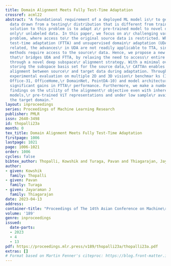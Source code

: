 ```yaml
---
title: Domain Alignment Meets Fully Test-Time Adaptation
crossref: acml22
abstract: "A foundational requirement of a deployed ML model is\r to generalize to
  data drawn from a testing\r distribution that is different from training. A\r popular
  solution to this problem is to adapt a\r pre-trained model to novel domains using
  only\r unlabeled data. In this paper, we focus on a\r challenging variant of this
  problem, where access to\r the original source data is restricted. While fully\r
  test-time adaptation (FTTA) and unsupervised domain\r adaptation (UDA) are closely
  related, the advances\r in UDA are not readily applicable to TTA, since most\r UDA
  methods require access to the source\r data. Hence, we propose a new approach, CATTAn,
  that\r bridges UDA and FTTA, by relaxing the need to access\r entire source data,
  through a novel deep subspace\r alignment strategy. With a minimal overhead of\r
  storing the subspace basis set for the source data,\r CATTAn enables unsupervised
  alignment between source\r and target data during adaptation. Through extensive\r
  experimental evaluation on multiple 2D and 3D vision\r benchmar ks (ImageNet-C,
  Office-31, OfficeHome,\r DomainNet, PointDA-10) and model architectures, we\r demonstrate
  significant gains in FTTA\r performance. Furthermore, we make a number of\r crucial
  findings on the utility of the alignment\r objective even with inherently robust
  models,\r pre-trained ViT representations and under low sample\r availability in
  the target domain."
layout: inproceedings
series: Proceedings of Machine Learning Research
publisher: PMLR
issn: 2640-3498
id: thopalli23a
month: 0
tex_title: Domain Alignment Meets Fully Test-Time Adaptation
firstpage: 1006
lastpage: 1021
page: 1006-1021
order: 1006
cycles: false
bibtex_author: Thopalli, Kowshik and Turaga, Pavan and Thiagarajan, Jayaraman J
author:
- given: Kowshik
  family: Thopalli
- given: Pavan
  family: Turaga
- given: Jayaraman J
  family: Thiagarajan
date: 2023-04-13
address:
container-title: "Proceedings of The 14th Asian Conference on Machine\r Learning"
volume: '189'
genre: inproceedings
issued:
  date-parts:
  - 2023
  - 4
  - 13
pdf: https://proceedings.mlr.press/v189/thopalli23a/thopalli23a.pdf
extras: []
# Format based on Martin Fenner's citeproc: https://blog.front-matter.io/posts/citeproc-yaml-for-bibliographies/
---
```

